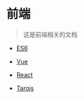 # 前端

> 这是前端相关的文档

* [ES6](pages/前端/ES6/ES6-01)

* [Vue](pages/前端/Vue/Vue-01)

* [React](pages/前端/React/React-01  "Level 2")

* [Tarojs](pages/前端/Taro/README  "Level 3")